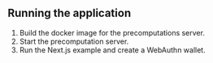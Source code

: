 ## Running the application

1. Build the docker image for the precomputations server.
2. Start the precomputation server.
3. Run the Next.js example and create a WebAuthn wallet.